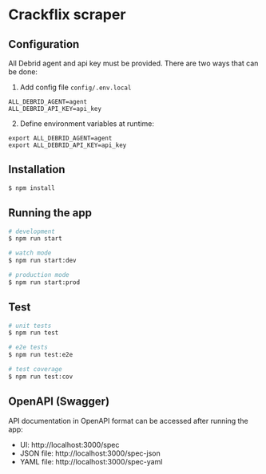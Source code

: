 # Crackflix scraper

## Configuration

All Debrid agent and api key must be provided. There are two ways that can be done:

1. Add config file `config/.env.local`
```
ALL_DEBRID_AGENT=agent
ALL_DEBRID_API_KEY=api_key
```
2. Define environment variables at runtime:
```
export ALL_DEBRID_AGENT=agent
export ALL_DEBRID_API_KEY=api_key
```

## Installation

```bash
$ npm install
```

## Running the app

```bash
# development
$ npm run start

# watch mode
$ npm run start:dev

# production mode
$ npm run start:prod
```

## Test

```bash
# unit tests
$ npm run test

# e2e tests
$ npm run test:e2e

# test coverage
$ npm run test:cov
```
## OpenAPI (Swagger)

API documentation in OpenAPI format can be accessed after running the app:

- UI: http://localhost:3000/spec
- JSON file: http://localhost:3000/spec-json
- YAML file: http://localhost:3000/spec-yaml